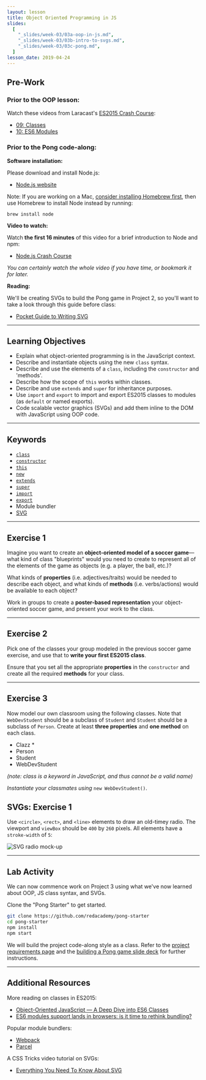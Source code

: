 ```yaml
---
layout: lesson
title: Object Oriented Programming in JS
slides:
  [
    "_slides/week-03/03a-oop-in-js.md",
    "_slides/week-03/03b-intro-to-svgs.md",
    "_slides/week-03/03c-pong.md",
  ]
lesson_date: 2019-04-24
---
```


## Pre-Work

### Prior to the OOP lesson:

Watch these videos from Laracast's [ES2015 Crash Course](https://laracasts.com/series/es6-cliffsnotes):

- [09: Classes](https://laracasts.com/series/es6-cliffsnotes/episodes/9)
- [10: ES6 Modules](https://laracasts.com/series/es6-cliffsnotes/episodes/10)

### Prior to the Pong code-along:

**Software installation:**

Please download and install Node.js:

- [Node.js website](https://nodejs.org/en/)

Note: If you are working on a Mac, [consider installing Homebrew first](http://brew.sh/), then use Homebrew to install Node instead by running:

`brew install node`

**Video to watch:**

Watch **the first 16 minutes** of this video for a brief introduction to Node and npm:

- [Node.js Crash Course](https://www.youtube.com/watch?v=fBNz5xF-Kx4)

_You can certainly watch the whole video if you have time, or bookmark it for later._

**Reading:**

We'll be creating SVGs to build the Pong game in Project 2, so you'll want to take a look through this guide before class:

- [Pocket Guide to Writing SVG](http://svgpocketguide.com/book/)

---

## Learning Objectives

- Explain what object-oriented programming is in the JavaScript context.
- Describe and instantiate objects using the new `class` syntax.
- Describe and use the elements of a `class`, including the `constructor` and 'methods'.
- Describe how the scope of `this` works within classes.
- Describe and use `extends` and `super` for inheritance purposes.
- Use `import` and `export` to import and export ES2015 classes to modules (as `default` or named exports).
- Code scalable vector graphics (SVGs) and add them inline to the DOM with JavaScript using OOP code.

---

## Keywords

- [`class`](https://developer.mozilla.org/en/docs/Web/JavaScript/Reference/Classes)
- [`constructor`](https://developer.mozilla.org/en-US/docs/Web/JavaScript/Reference/Classes/constructor)
- [`this`](https://developer.mozilla.org/en-US/docs/Web/JavaScript/Reference/Operators/this)
- [`new`](https://developer.mozilla.org/en-US/docs/Web/JavaScript/Reference/Operators/new)
- [`extends`](https://developer.mozilla.org/en-US/docs/Web/JavaScript/Reference/Classes/extends)
- [`super`](https://developer.mozilla.org/en-US/docs/Web/JavaScript/Reference/Operators/super)
- [`import`](https://developer.mozilla.org/en-US/docs/Web/JavaScript/Reference/Statements/import)
- [`export`](https://developer.mozilla.org/en-US/docs/Web/JavaScript/Reference/Statements/export)
- Module bundler
- [SVG](https://developer.mozilla.org/en-US/docs/Web/SVG)

---

## Exercise 1

Imagine you want to create an **object-oriented model of a soccer game**&mdash;what kind of class "blueprints" would you need to create to represent all of the elements of the game as objects (e.g. a player, the ball, etc.)?

What kinds of **properties** (i.e. adjectives/traits) would be needed to describe each object, and what kinds of **methods** (i.e. verbs/actions) would be available to each object?

Work in groups to create a **poster-based representation** your object-oriented soccer game, and present your work to the class.

---

## Exercise 2

Pick one of the classes your group modeled in the previous soccer game exercise, and use that to **write your first ES2015 class**.

Ensure that you set all the appropriate **properties** in the `constructor` and create all the required **methods** for your class.

---

## Exercise 3

Now model our own classroom using the following classes. Note that `WebDevStudent` should be a subclass of `Student` and `Student` should be a subclass of `Person`. Create at least **three properties** and **one method** on each class.

- Clazz \*
- Person
- Student
- WebDevStudent

_(note: class is a keyword in JavaScript, and thus cannot be a valid name)_<br />

_Instantiate your classmates using_ `new WebDevStudent()`.

## SVGs: Exercise 1

Use `<circle>`, `<rect>`, and `<line>` elements to draw an old-timey radio. The viewport and `viewBox` should be `400` by `260` pixels. All elements have a `stroke-width` of `5`:

<img src="/public/files/exercises/svg-radio-mockup.jpg" alt="SVG radio mock-up" style="display: block; margin: 0 auto;" />

---

## Lab Activity

We can now commence work on Project 3 using what we've now learned about OOP, JS class syntax, and SVGs.

Clone the "Pong Starter" to get started.

```bash
git clone https://github.com/redacademy/pong-starter
cd pong-starter
npm install
npm start
```

We will build the project code-along style as a class. Refer to the [project requirements page](/project/project-3-pong-game/) and the [building a Pong game slide deck](/slides/building-a-pong-game/) for further instructions.

---

## Additional Resources

More reading on classes in ES2015:

- [Object-Oriented JavaScript — A Deep Dive into ES6 Classes](https://www.sitepoint.com/object-oriented-javascript-deep-dive-es6-classes/)
- [ES6 modules support lands in browsers: is it time to rethink bundling?](https://www.contentful.com/blog/2017/04/04/es6-modules-support-lands-in-browsers-is-it-time-to-rethink-bundling/)

Popular module bundlers:

- [Webpack](https://webpack.js.org)
- [Parcel](https://parceljs.org)

A CSS Tricks video tutorial on SVGs:

- [Everything You Need To Know About SVG](https://css-tricks.com/lodge/svg/)
